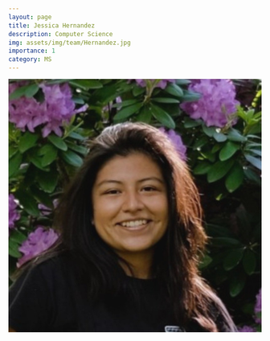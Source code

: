```yaml
---
layout: page
title: Jessica Hernandez
description: Computer Science
img: assets/img/team/Hernandez.jpg
importance: 1
category: MS
---
```


<div class="profile"> 
<img src="/assets/img/team/Hernandez.jpg" class="img-fluid z-depth-1 rounded"/>
</div>
